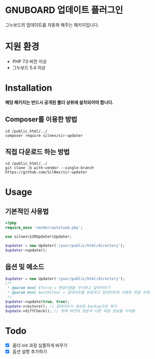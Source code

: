 # GNUBOARD 업데이트 플러그인
그누보드의 업데이트를 자동화 해주는 패키지입니다.
  
# 지원 환경
 * PHP 7.0 버전 이상
 * 그누보드 5.4 이상

# Installation

**해당 패키지는 반드시 공개된 폴더 상위에 설치되어야 합니다.**

## Composer를 이용한 방법
    cd /public_html/../
    composer require silnex/sir-updater

## 직접 다운로드 하는 방법
    cd /public_html/../
    git clone -b with-vendor --single-branch https://github.com/SilNex/sir-updater


# Usage

## 기본적인 사용법
```php
<?php
require_once 'vendor/autoload.php';

use silnex\SIRUpdater\Updater;

$updater = new Updater('/your/public/html/directory');
$updater->update();
```

## 옵션 및 메소드
```php
$updater = new Updater('/your/public/html/directory');
/**
 * @param bool $force = 변경사항을 무시하고 덮어씌우기
 * @param bool $withClear = 업데이트를 완료하고 업데이트에 사용된 파일 삭제
 */
$updater->update(true, true);
$update->restore(); // 업데이트시 생성된 backup으로 복구
$update->diffCheck(); // 현재 버전의 원본과 다른 파일 정보를 가져옴
```


# Todo
 - [x] 좀더 init 과정 심플하게 바꾸기
 - [x] 옵션 설명 추가하기